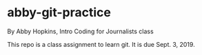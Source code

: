 # abby-git-practice

By Abby Hopkins, Intro Coding for Journalists class

This repo is a class assignment to learn git. It is due Sept. 3, 2019.